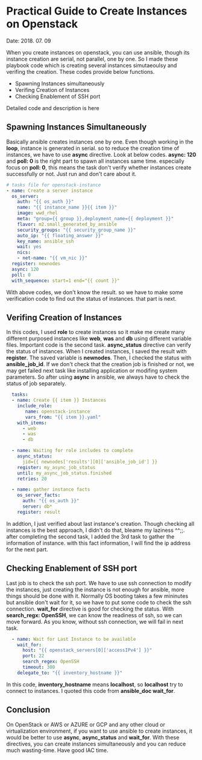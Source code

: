 # Practical Guide to Create Instances on Openstack
Date: 2018. 07. 09

When you create instances on openstack, you can use ansible, though its instance creation are serial, not parallel, one by one. So I made these playbook code which is creating several instances simutaeoulsy and verifing the creation. These codes provide below functions.

  - Spawning Instances simultaneously
  - Verifing Creation of Instances
  - Checking Enablement of SSH port

Detailed code and description is here

## Spawning Instances Simultaneously
Basically ansible creates instances one by one. Even though working in the **loop**, instance is generated in serial. so to reduce the creation time of instances, we have to use **async** directive. Look at below codes. **async: 120** and **poll: 0** is the right part to spawn all instances same time. especially focus on **poll: 0**, this means the task don't verify whether instances create successfully or not. Just run and don't care about it.

```yaml
# tasks file for openstack-instance
- name: Create a server instance
  os_server:
    auth: "{{ os_auth }}"
    name: "{{ instance_name }}{{ item }}"
    image: wwd_rhel
    meta: "group={{ group }},deployment_name={{ deployment }}"
    flavor: m2.small_generated_by_ansible
    security_groups: "{{ security_group_name }}"
    auto_ip: "{{ floating_answer }}"
    key_name: ansible_ssh
    wait: yes
    nics:
    - net-name: "{{ vm_nic }}"
  register: newnodes
  async: 120
  poll: 0
  with_sequence: start=1 end="{{ count }}"
```

With above codes, we don't know the result. so we have to make some verification code to find out the status of instances. that part is next.

## Verifing Creation of Instances
In this codes, I used **role** to create instances so it make me create many different purposed instances like **web**, **was** and **db** using different variable files. Important code is the second task. **async_status** directive can verify the status of instances. When I created instances, I saved the result with **register**. The saved variable is **newnodes**. Then, I checked the status with **ansible_job_id**. If we don't check that the creation job is finished or not, we may get failed next task like installing application or modifing system parameters. So after using **async** in ansible, we always have to check the status of job separately.   

```yaml
  tasks:
  - name: Create {{ item }} Instances
    include_role:
       name: openstack-instance
       vars_from: "{{ item }}.yaml"
    with_items:
      - web
      - was
      - db

  - name: Waiting for role includes to complete
    async_status:
      jid={{ newnodes['results'][0]['ansible_job_id'] }}
    register: my_async_job_status
    until: my_async_job_status.finished
    retries: 20

  - name: gather instance facts
    os_server_facts:
      auth: "{{ os_auth }}"
      server: db*
    register: result
```
In addtion, I just verified about last instance's creation. Though checking all instances is the best approach, I didn't do that, bleame my laziness ^^;;.
after completing the second task, I added the 3rd task to gather the information of instance. with this fact information, I will find the ip address for the next part.
## Checking Enablement of SSH port
Last job is to check the ssh port. We have to use ssh connection to modify the instances, just creating the instance is not enough for ansible, more things should be done with it. Normally OS booting takes a few mininutes but ansible don't wait for it, so we have to put some code to check the ssh connection. **wait_for** directive is good for checking the status. With **search_regx: OpenSSH**, we can know the readiness of ssh, so we can move forward. As you know, without ssh connection, we will fail in next task.
```yaml
  - name: Wait for Last Instance to be available
    wait_for:
      host: "{{ openstack_servers[0]['accessIPv4'] }}"
      port: 22
      search_regex: OpenSSH
      timeout: 300
    delegate_to: "{{ inventory_hostname }}"

```
In this code, **inventory_hostname** means **localhost**, so **localhost** try to connect to instances. I quoted this code from **ansible_doc wait_for**.
## Conclusion
On OpenStack or AWS or AZURE or GCP and any other cloud or virtualization environment, if you want to use ansible to create instances, it would be better to use **async**, **async_status** and **wait_for**. With these directives, you can create instances simultaneously and you can reduce much wasting-time.
Have good IAC time.
